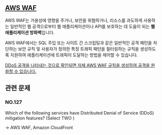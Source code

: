 ## [AWS WAF](https://aws.amazon.com/ko/waf/)

AWS WAF는 가용성에 영향을 주거나, 보안을 위협하거나, 리소스를 과도하게 사용하는 일반적인 웹 공격으로부터 웹 애플리케이션이나 API를 보호하는 데 도움이 되는 **웹 애플리케이션 방화벽**입니다.

AWS WAF에서는 SQL 주입 또는 사이트 간 스크립팅과 같은 일반적인 공격 패턴을 차단하는 보안 규칙 및 사용자가 정의한 특정 트래픽 패턴을 필터링하는 규칙을 생성하도록 지원하여 애플리케이션에 트래픽이 도달하는 방법을 제어할 수 있습니다.

[DDoS 공격을 나타내는 것으로 확인되면 자체 AWS WAF 규칙을 생성하여 공격을 완화할 수 있습니다.](https://docs.aws.amazon.com/ko_kr/waf/latest/developerguide/ddos-responding.html)

## 관련 문제

### NO.127 

Which of the following services have Distributed Denial of Service (DDoS) mitigation features? (Select TWO )

-> AWS WAF, Amazon CloudFront

